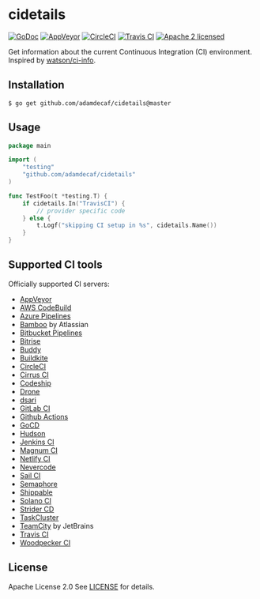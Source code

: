 # cidetails

[![GoDoc](https://godoc.org/github.com/adamdecaf/cidetails?status.svg)](https://godoc.org/github.com/adamdecaf/cidetails)
[![AppVeyor](https://ci.appveyor.com/api/projects/status/github/adamdecaf/cidetails?branch=master&svg=true)](https://ci.appveyor.com/project/adamdecaf/cidetails)
[![CircleCI](https://circleci.com/gh/adamdecaf/cidetails.svg?style=svg)](https://circleci.com/gh/adamdecaf/cidetails)
[![Travis CI](https://travis-ci.com/adamdecaf/cidetails.svg?branch=master)](https://travis-ci.com/adamdecaf/cidetails)
[![Apache 2 licensed](https://img.shields.io/badge/license-Apache2-blue.svg)](https://raw.githubusercontent.com/adamdecaf/cidetails/master/LICENSE)

Get information about the current Continuous Integration (CI) environment. Inspired by [watson/ci-info](https://github.com/watson/ci-info).

## Installation

```
$ go get github.com/adamdecaf/cidetails@master
```

## Usage

```go
package main

import (
	"testing"
	"github.com/adamdecaf/cidetails"
)

func TestFoo(t *testing.T) {
	if cidetails.In("TravisCI") {
		// provider specific code
	} else {
		t.Logf("skipping CI setup in %s", cidetails.Name())
	}
}
```

## Supported CI tools

Officially supported CI servers:

- [AppVeyor](http://www.appveyor.com)
- [AWS CodeBuild](https://aws.amazon.com/codebuild/)
- [Azure Pipelines](https://azure.microsoft.com/en-us/services/devops/pipelines/)
- [Bamboo](https://www.atlassian.com/software/bamboo) by Atlassian
- [Bitbucket Pipelines](https://bitbucket.org/product/features/pipelines)
- [Bitrise](https://www.bitrise.io/)
- [Buddy](https://buddy.works/)
- [Buildkite](https://buildkite.com)
- [CircleCI](http://circleci.com)
- [Cirrus CI](https://cirrus-ci.org)
- [Codeship](https://codeship.com)
- [Drone](https://drone.io)
- [dsari](https://github.com/rfinnie/dsari)
- [GitLab CI](https://about.gitlab.com/gitlab-ci/)
- [Github Actions](https://github.com/features/actions)
- [GoCD](https://www.go.cd/)
- [Hudson](http://hudson-ci.org)
- [Jenkins CI](https://jenkins-ci.org)
- [Magnum CI](https://magnum-ci.com)
- [Netlify CI](https://www.netlify.com/)
- [Nevercode](http://nevercode.io/)
- [Sail CI](https://sail.ci/)
- [Semaphore](https://semaphoreci.com)
- [Shippable](https://www.shippable.com/)
- [Solano CI](https://www.solanolabs.com/)
- [Strider CD](https://strider-cd.github.io/)
- [TaskCluster](http://docs.taskcluster.net)
- [TeamCity](https://www.jetbrains.com/teamcity/) by JetBrains
- [Travis CI](http://travis-ci.org)
- [Woodpecker CI](https://woodpecker-ci.org)

## License

Apache License 2.0 See [LICENSE](LICENSE) for details.
